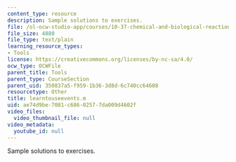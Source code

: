 ```yaml
---
content_type: resource
description: Sample solutions to exercises.
file: /ol-ocw-studio-app/courses/10-37-chemical-and-biological-reaction-engineering-spring-2007/ae74d9be7081c68602577da009d4602f_learntouseevents.m
file_size: 4880
file_type: text/plain
learning_resource_types:
- Tools
license: https://creativecommons.org/licenses/by-nc-sa/4.0/
ocw_type: OCWFile
parent_title: Tools
parent_type: CourseSection
parent_uid: 350837a5-f959-1b36-3d8d-6c740cc64608
resourcetype: Other
title: learntouseevents.m
uid: ae74d9be-7081-c686-0257-7da009d4602f
video_files:
  video_thumbnail_file: null
video_metadata:
  youtube_id: null
---
```

Sample solutions to exercises.